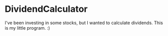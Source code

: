 # DividendCalculator
I've been investing in some stocks, but I wanted to calculate dividends. This is my little program. :)
